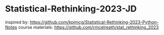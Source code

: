 # Statistical-Rethinking-2023-JD
inspired by: https://github.com/kpjmcg/Statistical-Rethinking-2023-Python-Notes
course materials: https://github.com/rmcelreath/stat_rethinking_2023 
